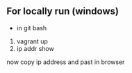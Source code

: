 ## For locally run (windows)
- in git bash
1) vagrant up
2) ip addr show
   
now copy ip address and past in browser
